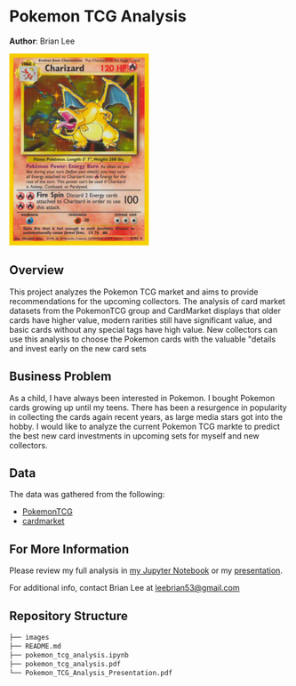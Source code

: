 # Pokemon TCG Analysis

**Author**: Brian Lee

![Charizard](images/charizard.jpg)

## Overview

This project analyzes the Pokemon TCG market and aims to provide recommendations for the upcoming collectors. The analysis of card market datasets from the PokemonTCG group and CardMarket displays that older cards have higher value, modern rarities still have significant value, and basic cards without any special tags have high value. New collectors can use this analysis to choose the Pokemon cards with the valuable "details and invest early on the new card sets

## Business Problem

As a child, I have always been interested in Pokemon. I bought Pokemon cards growing up until my teens. There has been a resurgence in popularity in collecting the cards again recent years, as large media stars got into the hobby. I would like to analyze the current Pokemon TCG markte to predict the best new card investments in upcoming sets for myself and new collectors.


## Data

The data was gathered from the following:

* [PokemonTCG](https://pokemontcg.io/)
* [cardmarket](https://www.cardmarket.com/en)


## For More Information

Please review my full analysis in [my Jupyter Notebook](./pokemon_tcg_analysis.ipynb) or my [presentation](./Pokemon_TCG_Analysis_Presentation.pdf).

For additional info, contact Brian Lee at [leebrian53@gmail.com](mailto:leebrian53@gmail.com)

## Repository Structure

```
├── images
├── README.md
├── pokemon_tcg_analysis.ipynb
├── pokemon_tcg_analysis.pdf
└── Pokemon_TCG_Analysis_Presentation.pdf
```